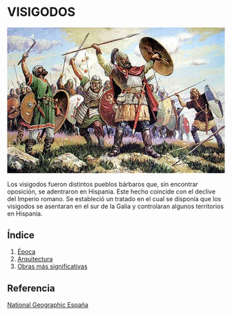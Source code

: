 # VISIGODOS

![visigodos](img/visigodos.jpg)

Los visigodos fueron distintos pueblos bárbaros que, sin encontrar oposición, se
adentraron en Hispania. Este hecho coincide con el declive del Imperio romano. Se 
estableció un tratado en el cual se disponía que los visigodos se asentaran en el sur de la Galia y controlaran algunos territorios en Hispania.


## Índice
1. [Época](Epoca.md)
2. [Arquitectura](Arquitectura.md)
3. [Obras más significativas](Obras.md)

## Referencia

[ National Geographic España](https://historia.nationalgeographic.com.es/temas/visigodos) 
